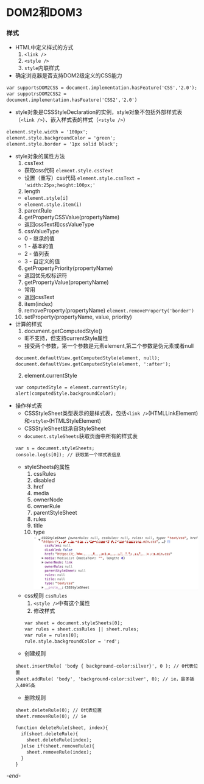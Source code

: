 # DOM2和DOM3

### 样式
* HTML中定义样式的方式
  1. `<link />`
  2. `<style />`
  3. `style`内联样式
* 确定浏览器是否支持DOM2级定义的CSS能力
```
var supportsDOM2CSS = document.implementation.hasFeature('CSS','2.0');
var suppotrsDOM2CSS2 = document.implementation.hasFeature('CSS2','2.0')
```
* style对象是CSSStyleDeclaration的实例，style对象不包括外部样式表（`<link />`）、嵌入样式表的样式（`<style />`）
```
element.style.width = '100px';
element.style.backgroundColor = 'green';
element.style.border = '1px solid black';
```
* style对象的属性方法
  1. cssText
    * 获取css代码 `element.style.cssText`
    * 设置（重写）css代码 `element.style.cssText = 'width:25px;height:100px;'`
  2. length
    * `element.style[i]`
    * `element.style.item(i)`
  3. parentRule
  4. getPropertyCSSValue(propertyName)
    * 返回cssText和cssValueType
  5. cssValueType
    * 0 - 继承的值
    * 1 - 基本的值
    * 2 - 值列表
    * 3 - 自定义的值
  6. getPropertyPriority(propertyName)
    * 返回优先权标识符
  7. getPropertyValue(propertyName)
    * 常用
    * 返回cssText
  8. item(index)
  9. removeProperty(propertyName)
    `element.removeProperty('border')`
  10. setProperty(propertyName, value, priority)
* 计算的样式
  1. document.getComputedStyle()
    * IE不支持，但支持currentStyle属性
    * 接受两个参数，第一个参数是元素element,第二个参数是伪元素或者null
    ```
    document.defaultView.getComputedStyle(element, null);
    document.defaultView.getComputedStyle(element, ':after');
    ```
  2. element.currentStyle
    ```
    var computedStyle = element.currentStyle;
    alert(computedStyle.backgroundColor);
    ```
* 操作样式表
  * CSSStyleSheet类型表示的是样式表，包括`<link />`(HTMLLinkElement)和`<style>`(HTMLStyleElement)
  * CSSStyleSheet继承自StyleSheet
  * `document.styleSheets`获取页面中所有的样式表
  ```
  var s = document.styleSheets;
  console.log(s[0]); // 获取第一个样式表信息
  ```
  * styleSheets的属性
    1. cssRules
    2. disabled
    3. href
    4. media
    5. ownerNode
    6. ownerRule
    7. parentStyleSheet
    8. rules
    9. title
    10. type
    ![styleSheets的属性](images/stylesheets.jpg)
  * css规则 `cssRules`
    1. `<style />`中有这个属性
    2. 修改样式
    ```
    var sheet = document.styleSheets[0];
    var rules = sheet.cssRules || sheet.rules;
    var rule = rules[0];
    rule.style.backgroundColor = 'red';
    ```
  * 创建规则
  ```
  sheet.insertRule( 'body { background-color:silver}', 0 ); // 0代表位置
  sheet.addRule( 'body', 'background-color:silver', 0); // ie，最多插入4095条
  ```
  * 删除规则
  ```
  sheet.deleteRule(0); // 0代表位置
  sheet.removeRule(0); // ie
  ```
  ```
  function deleteRule(sheet, index){
    if(sheet.deleteRule){
      sheet.deleteRule(index);
    }else if(sheet.removeRule){
      sheet.removeRule(index);
    }
  }
  ```

*-end-*
